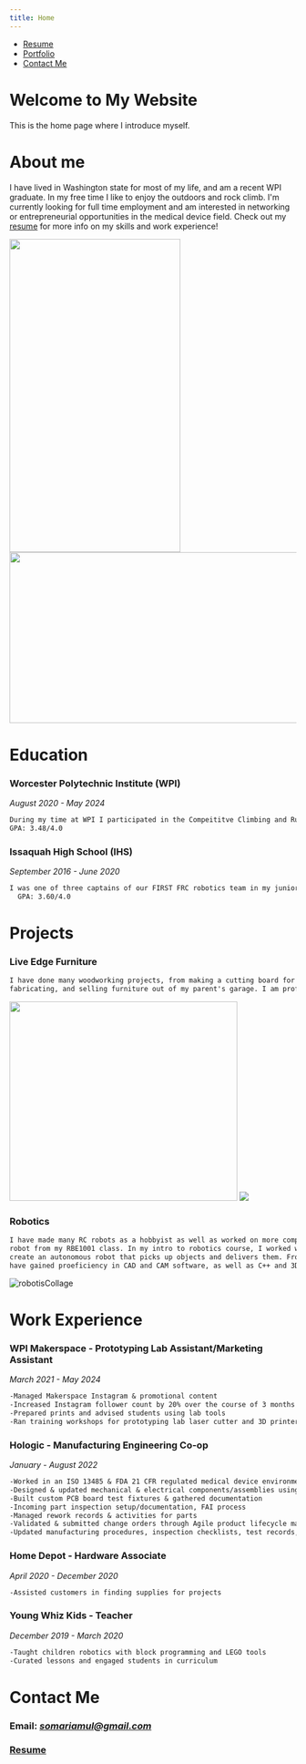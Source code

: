 ```yaml
---
title: Home
---
```


<nav>
    <ul>
        <li><a href="/Resume">Resume</a></li>
        <li><a href="/Portfolio">Portfolio</a></li>
        <li><a href="/Contact">Contact Me</a></li>
    </ul>
</nav>

<h1>Welcome to My Website</h1>
<p>This is the home page where I introduce myself.</p>

# **About me**
  I have lived in Washington state for most of my life, and am a recent WPI graduate.
  In my free time I like to enjoy the outdoors and rock climb. I'm currently looking for full time employment and am interested in networking or entrepreneurial opportunities in the medical device field.
  Check out my [resume](https://github.com/somariamul/Sophia-Mularoni/files/6423233/SophiaMularoni.Resume.pdf)
  for more info on my 
  skills and work experience!
  
  <img src="https://user-images.githubusercontent.com/23114058/116797495-48f84f00-aab4-11eb-911e-455bf3f06d7e.jpg" width="300" height="550" alt="">
  <img src="https://user-images.githubusercontent.com/23114058/116797497-4f86c680-aab4-11eb-9e38-178dc72855ea.jpeg" width="550" height="300" alt="">
  
# **Education**
### **Worcester Polytechnic Institute (WPI)**
  *August 2020 - May 2024*
```markdown
During my time at WPI I participated in the Compeititve Climbing and Rugby clubs and held a chair position in WPI's Engineers Without Borders chapter for 1 year. After developing a medical device from conceptualization to MVP, my senior project team won the Biomedical Engineering department's Provost Award for our final presentation.
GPA: 3.48/4.0
```

### **Issaquah High School (IHS)**
  *September 2016 - June 2020*
```markdown
I was one of three captains of our FIRST FRC robotics team in my junior year and 
  GPA: 3.60/4.0
```

# **Projects**
### Live Edge Furniture
```markdown
I have done many woodworking projects, from making a cutting board for myself to designing, 
fabricating, and selling furniture out of my parent's garage. I am proficient in both woodworking and metalworking as well as a wide variety of shop tools.
```
<img src="https://user-images.githubusercontent.com/23114058/116767441-20158280-a9fe-11eb-93ca-6af8341c42f9.jpg" width="400" height="350" alt="">
<img src= "https://user-images.githubusercontent.com/23114058/116796858-d4221680-aaad-11eb-88c4-1dfd6af60747.PNG">

### Robotics
```markdown
I have made many RC robots as a hobbyist as well as worked on more complex systems such as the 
robot from my RBE1001 class. In my intro to robotics course, I worked with 2 CS majors to 
create an autonomous robot that picks up objects and delivers them. From these experiences I 
have gained proeficiency in CAD and CAM software, as well as C++ and 3D printing.
```
![robotisCollage](https://user-images.githubusercontent.com/23114058/116796848-bf458300-aaad-11eb-8d2b-41818580ecb8.PNG)



# Work Experience
### WPI Makerspace - Prototyping Lab Assistant/Marketing Assistant
*March 2021 - May 2024*
```markdown
-Managed Makerspace Instagram & promotional content
-Increased Instagram follower count by 20% over the course of 3 months
-Prepared prints and advised students using lab tools
-Ran training workshops for prototyping lab laser cutter and 3D printers
```

### Hologic - Manufacturing Engineering Co-op
*January - August 2022*
```markdown
-Worked in an ISO 13485 & FDA 21 CFR regulated medical device environment
-Designed & updated mechanical & electrical components/assemblies using SolidWorks PDM
-Built custom PCB board test fixtures & gathered documentation
-Incoming part inspection setup/documentation, FAI process
-Managed rework records & activities for parts
-Validated & submitted change orders through Agile product lifecycle management system
-Updated manufacturing procedures, inspection checklists, test records, & test procedures
```

### Home Depot - Hardware Associate 
*April 2020 - December 2020*
```markdown
-Assisted customers in finding supplies for projects
```

### Young Whiz Kids - Teacher 
*December 2019 - March 2020*
```markdown
-Taught children robotics with block programming and LEGO tools
-Curated lessons and engaged students in curriculum
```

# Contact Me
### Email: *somariamul@gmail.com*
### [Resume](https://github.com/somariamul/Sophia-Mularoni/files/6423238/SophiaMularoni.Resume.pdf)


